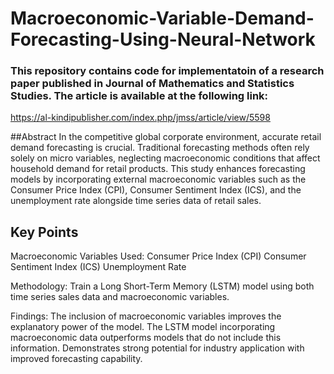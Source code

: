 # Macroeconomic-Variable-Demand-Forecasting-Using-Neural-Network

### This repository contains code for implementatoin of a research paper published in Journal of Mathematics and Statistics Studies. The article is available at the following link:
https://al-kindipublisher.com/index.php/jmss/article/view/5598

##Abstract
In the competitive global corporate environment, accurate retail demand forecasting is crucial. Traditional forecasting methods often rely solely on micro variables, neglecting macroeconomic conditions that affect household demand for retail products. This study enhances forecasting models by incorporating external macroeconomic variables such as the Consumer Price Index (CPI), Consumer Sentiment Index (ICS), and the unemployment rate alongside time series data of retail sales.

## Key Points

Macroeconomic Variables Used:
Consumer Price Index (CPI)
Consumer Sentiment Index (ICS)
Unemployment Rate

Methodology:
Train a Long Short-Term Memory (LSTM) model using both time series sales data and macroeconomic variables.

Findings:
The inclusion of macroeconomic variables improves the explanatory power of the model.
The LSTM model incorporating macroeconomic data outperforms models that do not include this information.
Demonstrates strong potential for industry application with improved forecasting capability.
